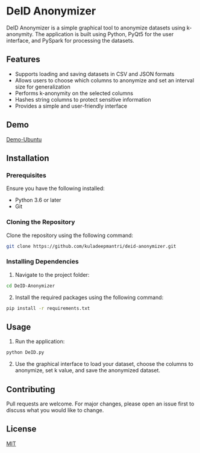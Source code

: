 # DeID Anonymizer

DeID Anonymizer is a simple graphical tool to anonymize datasets using k-anonymity. The application is built using Python, PyQt5 for the user interface, and PySpark for processing the datasets.

## Features

- Supports loading and saving datasets in CSV and JSON formats
- Allows users to choose which columns to anonymize and set an interval size for generalization
- Performs k-anonymity on the selected columns
- Hashes string columns to protect sensitive information
- Provides a simple and user-friendly interface

## Demo

[Demo-Ubuntu](https://user-images.githubusercontent.com/55834722/234714836-3ba34f71-9473-4a10-a481-3bcf45b63b40.webm)


## Installation

### Prerequisites

Ensure you have the following installed:

- Python 3.6 or later
- Git

### Cloning the Repository

Clone the repository using the following command:
```bash
git clone https://github.com/kuladeepmantri/deid-anonymizer.git
```
### Installing Dependencies

1. Navigate to the project folder:
```bash
cd DeID-Anonymizer
```

2. Install the required packages using the following command:
```bash
pip install -r requirements.txt
```

## Usage

1. Run the application:
```bash
python DeID.py
```

2. Use the graphical interface to load your dataset, choose the columns to anonymize, set k value, and save the anonymized dataset.

## Contributing

Pull requests are welcome. For major changes, please open an issue first to discuss what you would like to change.

## License

[MIT](https://choosealicense.com/licenses/mit/)




